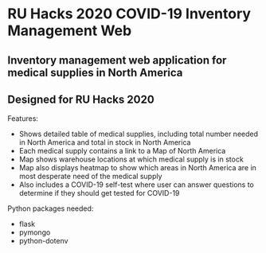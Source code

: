 # RU Hacks 2020 COVID-19 Inventory Management Web
## Inventory management web application for medical supplies in North America
## Designed for RU Hacks 2020
Features:
 - Shows detailed table of medical supplies, including total number needed in North America and total in stock in North America
 - Each medical supply contains a link to a Map of North America
  - Map shows warehouse locations at which medical supply is in stock
  - Map also displays heatmap to show which areas in North America are in most desperate need of the medical supply
 - Also includes a COVID-19 self-test where user can answer questions to determine if they should get tested for COVID-19

Python packages needed:
 - flask
 - pymongo
 - python-dotenv
